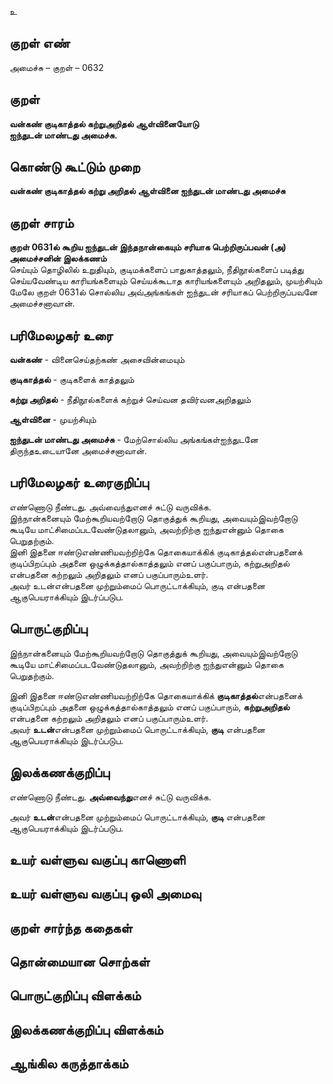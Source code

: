உ

## குறள் எண் 

அமைச்சு – குறள் – 0632  

## குறள் 

**வன்கண் குடிகாத்தல் கற்றுஅறிதல் ஆள்வினையோடு  
ஐந்துடன் மாண்டது அமைச்சு.**  

## கொண்டு கூட்டும் முறை

**வன்கண் குடிகாத்தல் கற்று அறிதல் ஆள்வினை ஐந்துடன் மாண்டது அமைச்சு**

## குறள் சாரம் 

**குறள் 0631ல் கூறிய ஐந்துடன் இந்தநான்கையும் சரியாக பெற்றிருப்பவன் (அ) அமைச்சனின் இலக்கணம்**  
செய்யும் தொழிலில் உறுதியும், குடிமக்களைப் பாதுகாத்தலும், நீதிநூல்களைப் படித்து செய்யவேண்டிய காரியங்களையும் செய்யக்கூடாத காரியங்களையும் அறிதலும், முயற்சியும் மேலே குறள் 0631ல் சொல்லிய அவ்அங்கங்கள் ஐந்துடன் சரியாகப் பெற்றிருப்பவனே அமைச்சனாவான்.  

## பரிமேலழகர் உரை

**வன்கண்** - வினைசெய்தற்கண் அசைவின்மையும்  

**குடிகாத்தல்** - குடிகளைக் காத்தலும்  

**கற்று அறிதல்** - நீதிநூல்களைக் கற்றுச் செய்வன தவிர்வனஅறிதலும்  

**ஆள்வினை** - முயற்சியும்  

**ஐந்துடன் மாண்டது அமைச்சு** - மேற்சொல்லிய அங்கங்கள்ஐந்துடனே திருந்தஉடையானே அமைச்சனாவான். 

## பரிமேலழகர் உரைகுறிப்பு   

எண்ணொடு நீண்டது. அவ்வைந்துஎனச் சுட்டு வருவிக்க.  
இந்நான்கனையும் மேற்கூறியவற்றோடு தொகுத்துக் கூறியது, அவையும்இவற்றோடு கூடியே மாட்சிமைப்படவேண்டுதலானும், அவற்றிற்கு ஐந்துஎன்னும் தொகை பெறுதற்கும்.  
இனி இதனை ஈண்டுஎண்ணியவற்றிற்கே தொகையாக்கிக் குடிகாத்தல்என்பதனைக் குடிப்பிறப்பும் அதனை ஒழுக்கத்தால்காத்தலும் எனப் பகுப்பாரும், கற்றுஅறிதல் என்பதனை கற்றலும் அறிதலும் எனப் பகுப்பாரும்உளர்.  
அவர் உடன்என்பதனை முற்றும்மைப் பொருட்டாக்கியும், குடி என்பதனை ஆகுபெயராக்கியும் இடர்ப்படுப.    

## பொருட்குறிப்பு 

இந்நான்கனையும் மேற்கூறியவற்றோடு தொகுத்துக் கூறியது, அவையும்இவற்றோடு கூடியே மாட்சிமைப்படவேண்டுதலானும், அவற்றிற்கு ஐந்துஎன்னும் தொகை பெறுதற்கும்.  

இனி இதனை ஈண்டுஎண்ணியவற்றிற்கே தொகையாக்கிக் **குடிகாத்தல்**என்பதனைக் குடிப்பிறப்பும் அதனை ஒழுக்கத்தால்காத்தலும் எனப் பகுப்பாரும், **கற்றுஅறிதல்** என்பதனை கற்றலும் அறிதலும் எனப் பகுப்பாரும்உளர்.  
அவர் **உடன்**என்பதனை முற்றும்மைப் பொருட்டாக்கியும், **குடி** என்பதனை ஆகுபெயராக்கியும் இடர்ப்படுப.   

## இலக்கணக்குறிப்பு  

எண்ணொடு நீண்டது. **அவ்வைந்து**எனச் சுட்டு வருவிக்க.   

அவர் **உடன்**என்பதனை முற்றும்மைப் பொருட்டாக்கியும், **குடி** என்பதனை ஆகுபெயராக்கியும் இடர்ப்படுப.

## உயர் வள்ளுவ வகுப்பு காணொளி


## உயர் வள்ளுவ வகுப்பு ஒலி அமைவு 

 
## குறள் சார்ந்த கதைகள் 


## தொன்மையான சொற்கள்


## பொருட்குறிப்பு விளக்கம்


## இலக்கணக்குறிப்பு விளக்கம்


## ஆங்கில கருத்தாக்கம் 


